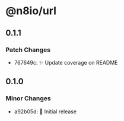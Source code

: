 # @n8io/url

## 0.1.1

### Patch Changes

- 767649c: ✨ Update coverage on README

## 0.1.0

### Minor Changes

- a92b05d: 🎉 Initial release
